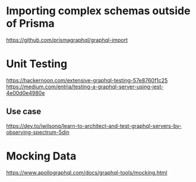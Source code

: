Importing complex schemas outside of Prisma
===========================================
https://github.com/prismagraphql/graphql-import

Unit Testing
============
https://hackernoon.com/extensive-graphql-testing-57e8760f1c25
https://medium.com/entria/testing-a-graphql-server-using-jest-4e00d0e4980e

Use case
--------
https://dev.to/iwilsonq/learn-to-architect-and-test-graphql-servers-by-observing-spectrum-5din

Mocking Data
============
https://www.apollographql.com/docs/graphql-tools/mocking.html
